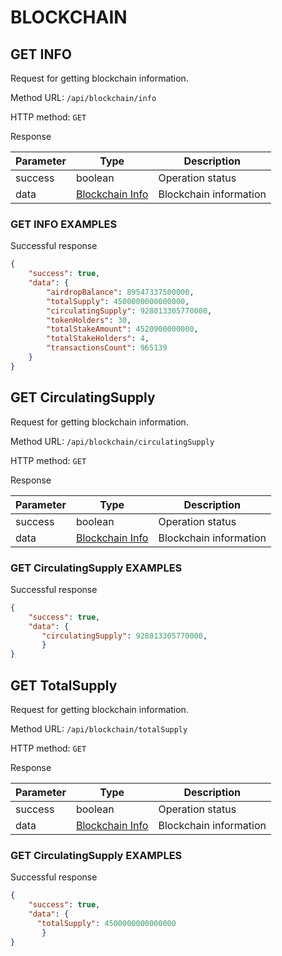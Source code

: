 # BLOCKCHAIN

## GET INFO

Request for getting blockchain information.

Method URL: `/api/blockchain/info`

HTTP method: `GET`

Response

| Parameter | Type                                            | Description                      |
|-----------|-------------------------------------------------|----------------------------------|
| success   | boolean                                         | Operation status                 |
| data      | [Blockchain Info](../model.md#blockchain-info) | Blockchain information           |

### GET INFO EXAMPLES

Successful response

```json
{
    "success": true,
    "data": {
        "airdropBalance": 89547337500000,
        "totalSupply": 4500000000000000,
        "circulatingSupply": 928013305770000,
        "tokenHolders": 30,
        "totalStakeAmount": 4520900000000,
        "totalStakeHolders": 4,
        "transactionsCount": 965139
    }
}
```

## GET CirculatingSupply

Request for getting blockchain information.

Method URL: `/api/blockchain/circulatingSupply`

HTTP method: `GET`

Response

| Parameter | Type                                            | Description                      |
|-----------|-------------------------------------------------|----------------------------------|
| success   | boolean                                         | Operation status                 |
| data      | [Blockchain Info](../model.md#blockchain-info) | Blockchain information           |

### GET CirculatingSupply EXAMPLES

Successful response

```json
{
    "success": true,
    "data": {
       "circulatingSupply": 928013305770000,
       }
}
```
## GET TotalSupply

Request for getting blockchain information.

Method URL: `/api/blockchain/totalSupply`

HTTP method: `GET`

Response

| Parameter | Type                                            | Description                      |
|-----------|-------------------------------------------------|----------------------------------|
| success   | boolean                                         | Operation status                 |
| data      | [Blockchain Info](../model.md#blockchain-info) | Blockchain information           |

### GET CirculatingSupply EXAMPLES

Successful response

```json
{
    "success": true,
    "data": {
      "totalSupply": 4500000000000000
       }
}
```
